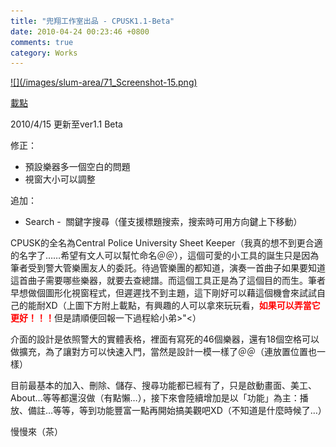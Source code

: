 ```yaml
---
title: "兜翔工作室出品 - CPUSK1.1-Beta"
date: 2010-04-24 00:23:46 +0800
comments: true
category: Works
---
```

<p><a href="http://cssula.twgg.org/wp-content/uploads/2010/04/Screenshot-15.png">![](/images/slum-area/71_Screenshot-15.png)</a></p><p><a href="http://www.cs.nctu.edu.tw/~whchien/CPUSK-Beta.rar">載點</a></p><p>2010/4/15 更新至ver1.1 Beta</p><p>修正：</p><ul><li>預設樂器多一個空白的問題</li><li>視窗大小可以調整</li></ul><p>追加：</p><ul><li>Search -&nbsp; 關鍵字搜尋（僅支援標題搜索，搜索時可用方向鍵上下移動）</li></ul><p>CPUSK的全名為Central Police University Sheet Keeper（我真的想不到更合適的名字了&hellip;&hellip;希望有文人可以幫忙命名＠＠），這個可愛的小工具的誕生只是因為筆者受到警大管樂團友人的委託。待過管樂團的都知道，演奏一首曲子如果要知道這首曲子需要哪些樂器，就要去查總譜。而這個工具正是為了這個目的而生。筆者早想做個圖形化視窗程式，但遲遲找不到主題，這下剛好可以藉這個機會來試試自己的能耐XD（上圖下方附上載點，有興趣的人可以拿來玩玩看，<span style="color: #ff0000;"><b>如果可以弄當它更好！！！</b></span>但是請順便回報一下過程給小弟&gt;"&lt;）</p><p>介面的設計是依照警大的實體表格，裡面有寫死的46個樂器，還有18個空格可以做擴充，為了讓對方可以快速入門，當然是設計一模一樣了＠＠（連放置位置也一樣）</p><p>目前最基本的加入、刪除、儲存、搜尋功能都已經有了，只是啟動畫面、美工、About&hellip;等等都還沒做（有點懶&hellip;），接下來會陸續增加是以「功能」為主：播放、備註&hellip;等等，等到功能豐富一點再開始搞美觀吧XD（不知道是什麼時候了&hellip;）</p><p>慢慢來（茶）</p>
